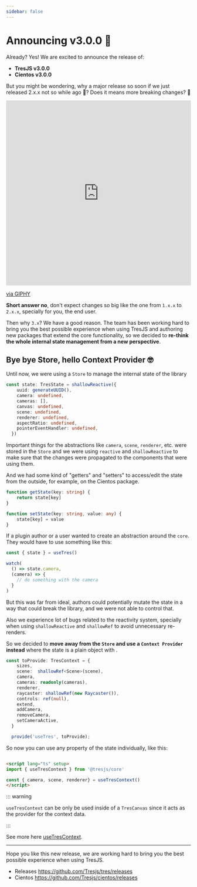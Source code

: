 ```yaml
---
sidebar: false
---
```


# Announcing v3.0.0 🎉

Already? Yes! We are excited to announce the release of:

- **TresJS v3.0.0** 
- **Cientos v3.0.0** 

But you might be wondering, why a major release so soon if we just released 2.x.x not so while ago 🤔? Does it means more breaking changes? 🤯

<div style="width:100%;height:0;padding-bottom:100%;position:relative;"><iframe src="https://giphy.com/embed/ck5JRWob7folZ7d97I" width="100%" height="100%" style="position:absolute" frameBorder="0" class="giphy-embed" allowFullScreen></iframe></div><p><a href="https://giphy.com/gifs/nickelodeon-throwback-all-that-kel-ck5JRWob7folZ7d97I">via GIPHY</a></p>

**Short answer no**, don't expect changes so big like the one from `1.x.x` to `2.x.x`, specially for you, the end user.

Then why `3.x`? We have a good reason. The team has been working hard to bring you the best possible experience when using TresJS and authoring new packages that extend the core functionality, so we decided to **re-think the whole internal state management from a new perspective**.

## Bye bye Store, hello Context Provider 🤓

Until now, we were using a `Store` to manage the internal state of the library

```ts
const state: TresState = shallowReactive({
    uuid: generateUUID(),
    camera: undefined,
    cameras: [],
    canvas: undefined,
    scene: undefined,
    renderer: undefined,
    aspectRatio: undefined,
    pointerEventHandler: undefined,
  })
```

Important things for the abstractions like `camera`, `scene`, `renderer`, etc. were stored in the `Store` and we were using `reactive` and `shallowReactive` to make sure that the changes were propagated to the components that were using them.

And we had some kind of "getters" and "setters" to access/edit the state from the outside, for example, on the Cientos package.

```ts
function getState(key: string) {
    return state[key]
}

function setState(key: string, value: any) {
    state[key] = value
} 
```

If a plugin author or a user wanted to create an abstraction around the `core`. They would have to use something like this:

```ts
const { state } = useTres()

watch(
  () => state.camera,
  (camera) => {
    // do something with the camera
  }
)
```

But this was far from ideal, authors could potentially mutate the state in a way that could break the library, and we were not able to control that.

Also we experience lot of bugs related to the reactivity system, specially when using `shallowReactive` and `shallowRef` to avoid unnecessary re-renders.

So we decided to **move away from the `Store` and use a `Context Provider` instead** where the state is a plain object with .


```ts
const toProvide: TresContext = {
    sizes,
    scene:  shallowRef<Scene>(scene),
    camera,
    cameras: readonly(cameras),
    renderer,
    raycaster: shallowRef(new Raycaster()),
    controls: ref(null),
    extend,
    addCamera,
    removeCamera,
    setCameraActive,
  }

  provide('useTres', toProvide);
```

So now you can use any property of the state individually, like this:

```html

<script lang="ts" setup>
import { useTresContext } from '@tresjs/core'

const { camera, scene, renderer} = useTresContext()
</script>
```

::: warning

`useTresContext` can be only be used inside of a `TresCanvas` since it acts as the provider for the context data.

:::

See more here [useTresContext](/api/composables.html#usetrescontext-former-usetres).

---

Hope you like this new release, we are working hard to bring you the best possible experience when using TresJS.

- Releases https://github.com/Tresjs/tres/releases
- Cientos https://github.com/Tresjs/cientos/releases


